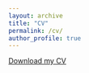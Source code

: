 ```yaml
---
layout: archive
title: "CV"
permalink: /cv/
author_profile: true
---
```


<a href="CV/cv_updated2.pdf" target="_blank">Download my CV</a>
